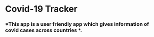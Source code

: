 # Covid-19 Tracker 

### *This app is a user friendly app which gives information of covid cases across countries *.
